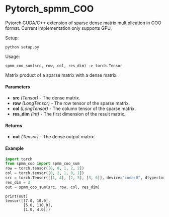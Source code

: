 # Pytorch_spmm_COO
Pytorch CUDA/C++ extension of sparse dense matrix multiplication in COO format. Current implementation only supports GPU. 

Setup:

```
python setup.py
```
Usage:

```
spmm_coo_sum(src, row, col, res_dim) -> torch.Tensor
```
Matrix product of a sparse matrix with a dense matrix.

#### Parameters

* **src** *(Tensor)* - The dense matrix.
* **row** *(LongTensor)* - The row tensor of the sparse matrix.
* **col** *(LongTensor)* - The column tensor of the sparse matrix.
* **res_dim** *(int)* - The first dimension of the result matrix.

#### Returns

* **out** *(Tensor)* - The dense output matrix.

#### Example

```python
import torch
from spmm_coo import spmm_coo_sum
row = torch.tensor([0, 0, 1, 2, 2])
col = torch.tensor([0, 2, 1, 0, 1])
src = torch.Tensor([[1, 4], [2, 5], [3, 6]], device="cuda:0", dtype=torch.float)
res_dim = 3
out = spmm_coo_sum(src, row, col, res_dim)
```

```
print(out)
tensor([[7.0, 10.0],
        [5.0, 110.0],
        [1.0, 4.0]])
```
